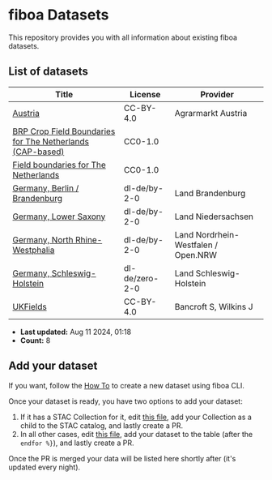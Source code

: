 
# fiboa Datasets

This repository provides you with all information about existing fiboa datasets.

## List of datasets

| Title | License | Provider |
| ----- | ------- | -------- |
| [Austria](https://beta.source.coop/repositories/fiboa/austria/description/) | CC-BY-4.0 | Agrarmarkt Austria |
| [BRP Crop Field Boundaries for The Netherlands (CAP-based)](https://beta.source.coop/repositories/fiboa/nl-crop/description/) | CC0-1.0 |  |
| [Field boundaries for The Netherlands](https://beta.source.coop/repositories/fiboa/ref-nl/description/) | CC0-1.0 |  |
| [Germany, Berlin / Brandenburg](https://beta.source.coop/repositories/fiboa/de-bb/description/) | dl-de/by-2-0 | Land Brandenburg |
| [Germany, Lower Saxony](https://beta.source.coop/repositories/fiboa/de-nds/description/) | dl-de/by-2-0 | Land Niedersachsen |
| [Germany, North Rhine-Westphalia](https://beta.source.coop/repositories/fiboa/de-nrw/description/) | dl-de/by-2-0 | Land Nordrhein-Westfalen / Open.NRW |
| [Germany, Schleswig-Holstein](https://beta.source.coop/repositories/fiboa/de-sh/description/) | dl-de/zero-2-0 | Land Schleswig-Holstein |
| [UKFields](https://zenodo.org/records/11110206) | CC-BY-4.0 | Bancroft S, Wilkins J |

* **Last updated:** Aug 11 2024, 01:18 
* **Count:** 8

## Add your dataset

If you want, follow the [How To](HOWTO.md) to create a new dataset using fiboa CLI.

Once your dataset is ready, you have two options to add your dataset:
1. If it has a STAC Collection for it, edit [this file](https://github.com/fiboa/fiboa.github.io/edit/main/stac/catalog.json), add your Collection as a child to the STAC catalog, and lastly create a PR.
2. In all other cases, edit [this file](https://github.com/fiboa/data/edit/main/README.md.jinja), add your dataset to the table (after the `endfor %}`), and lastly create a PR.

Once the PR is merged your data will be listed here shortly after (it's updated every night).
